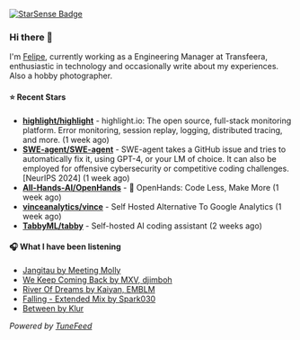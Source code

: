 <a href="https://starsense.app/developer-types" target="_blank"><img src="https://starsense.app/api/badge/?user=valtlfelipe" alt="StarSense Badge"></a>

### Hi there 👋

I'm [Felipe](https://felipevm.com), currently working as a Engineering Manager at Transfeera, enthusiastic in technology and occasionally write about my experiences. Also a hobby photographer.

#### ⭐ Recent Stars
- **[highlight/highlight](https://github.com/highlight/highlight)** - highlight.io: The open source, full-stack monitoring platform. Error monitoring, session replay, logging, distributed tracing, and more. (1 week ago)
- **[SWE-agent/SWE-agent](https://github.com/SWE-agent/SWE-agent)** - SWE-agent takes a GitHub issue and tries to automatically fix it, using GPT-4, or your LM of choice. It can also be employed for offensive cybersecurity or competitive coding challenges. [NeurIPS 2024]  (1 week ago)
- **[All-Hands-AI/OpenHands](https://github.com/All-Hands-AI/OpenHands)** - 🙌 OpenHands: Code Less, Make More (1 week ago)
- **[vinceanalytics/vince](https://github.com/vinceanalytics/vince)** - Self Hosted Alternative To Google Analytics (1 week ago)
- **[TabbyML/tabby](https://github.com/TabbyML/tabby)** - Self-hosted AI coding assistant (2 weeks ago)

#### 🎧 What I have been listening
- [Jangitau by Meeting Molly](https://open.spotify.com/track/31aNzE7z3pTX2TIt7D8kEx)
- [We Keep Coming Back by MXV, djimboh](https://open.spotify.com/track/5J6POzF23aYsZGyRRdfLCJ)
- [River Of Dreams by Kaiyan, EMBLM](https://open.spotify.com/track/6RfncGOXKpLWQLWvjBSNt7)
- [Falling - Extended Mix by Spark030](https://open.spotify.com/track/4zCjsQWkbylA3Xzg6yotwN)
- [Between by Klur](https://open.spotify.com/track/3eO18fwspUHDXShPy7ch4G)

_Powered by [TuneFeed](https://tunefeed.app?ref=github.com)_


